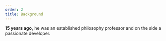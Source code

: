 ```yaml
---
order: 2
title: Background
---
```


**15 years ago,** he was an established philosophy professor and on the side a passionate developer.
